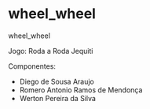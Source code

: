 # wheel_wheel
wheel_wheel

Jogo: Roda a Roda Jequiti

Componentes:
- Diego de Sousa Araujo
- Romero Antonio Ramos de Mendonça
- Werton Pereira da Silva
